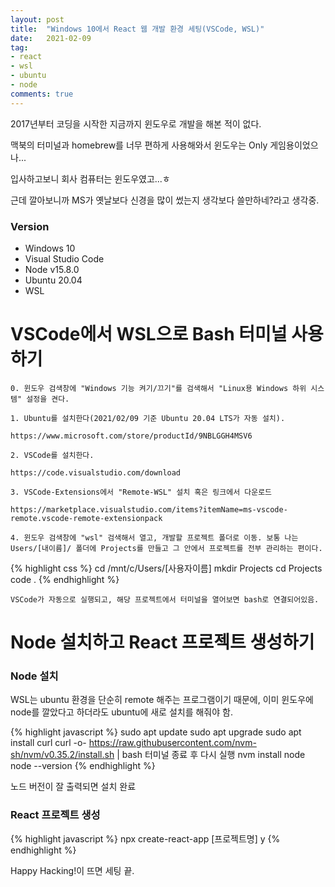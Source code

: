 ```yaml
---
layout: post
title:  "Windows 10에서 React 웹 개발 환경 세팅(VSCode, WSL)"
date:   2021-02-09
tag:
- react
- wsl
- ubuntu
- node
comments: true
---
```


2017년부터 코딩을 시작한 지금까지 윈도우로 개발을 해본 적이 없다.

맥북의 터미널과 homebrew를 너무 편하게 사용해와서 윈도우는 Only 게임용이었으나...

입사하고보니 회사 컴퓨터는 윈도우였고...ㅎ

근데 깔아보니까 MS가 옛날보다 신경을 많이 썼는지 생각보다 쓸만하네?라고 생각중.

### Version

  - Windows 10
  - Visual Studio Code
  - Node v15.8.0
  - Ubuntu 20.04
  - WSL

# VSCode에서 WSL으로 Bash 터미널 사용하기

    0. 윈도우 검색창에 "Windows 기능 켜기/끄기"를 검색해서 "Linux용 Windows 하위 시스템" 설정을 켠다.

    1. Ubuntu를 설치한다(2021/02/09 기준 Ubuntu 20.04 LTS가 자동 설치). 

    https://www.microsoft.com/store/productId/9NBLGGH4MSV6

    2. VSCode를 설치한다. 

    https://code.visualstudio.com/download

    3. VSCode-Extensions에서 "Remote-WSL" 설치 혹은 링크에서 다운로드 

    https://marketplace.visualstudio.com/items?itemName=ms-vscode-remote.vscode-remote-extensionpack

    4. 윈도우 검색창에 "wsl" 검색해서 열고, 개발할 프로젝트 폴더로 이동. 보통 나는 Users/[내이름]/ 폴더에 Projects를 만들고 그 안에서 프로젝트를 전부 관리하는 편이다.

{% highlight css %}
cd /mnt/c/Users/[사용자이름]
mkdir Projects
cd Projects
code .
{% endhighlight %}

    VSCode가 자동으로 실행되고, 해당 프로젝트에서 터미널을 열어보면 bash로 연결되어있음.

# Node 설치하고 React 프로젝트 생성하기

### Node 설치

WSL는 ubuntu 환경을 단순히 remote 해주는 프로그램이기 때문에, 이미 윈도우에 node를 깔았다고 하더라도 ubuntu에 새로 설치를 해줘야 함.

{% highlight javascript %}
sudo apt update
sudo apt upgrade
sudo apt install curl
curl -o- https://raw.githubusercontent.com/nvm-sh/nvm/v0.35.2/install.sh | bash
터미널 종료 후 다시 실행
nvm install node
node --version
{% endhighlight %}

노드 버전이 잘 출력되면 설치 완료

### React 프로젝트 생성

{% highlight javascript %}
npx create-react-app [프로젝트명]
y
{% endhighlight %}

Happy Hacking!이 뜨면 세팅 끝.




